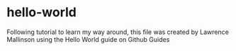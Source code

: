 # hello-world
Following tutorial to learn my way around, this file was created by Lawrence Mallinson using the Hello World guide on Github Guides
